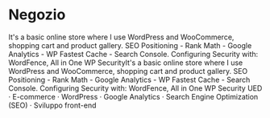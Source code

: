 # Negozio

It's a basic online store where I use WordPress and WooCommerce, shopping cart and product gallery.
SEO Positioning - Rank Math - Google Analytics - WP Fastest Cache - Search Console.
Configuring Security with: WordFence, All in One WP SecurityIt's a basic online store where I use WordPress and WooCommerce, shopping cart and product gallery. 
SEO Positioning - Rank Math - Google Analytics - WP Fastest Cache - Search Console. 
Configuring Security with: WordFence, All in One WP Security
UED · E-commerce · WordPress · Google Analytics · Search Engine Optimization (SEO) · Sviluppo front-end

